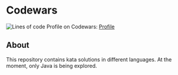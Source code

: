 # Codewars
![Lines of code](https://img.shields.io/tokei/lines/:provider/iantato/Codewars)
Profile on Codewars: [Profile](https://www.codewars.com/users/iantato)
## About
This repository contains kata solutions in different languages. At the moment, only Java is being explored.
